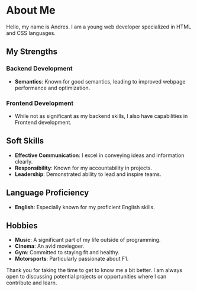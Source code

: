 # About Me

Hello, my name is Andres. I am a young web developer specialized in HTML and CSS languages. 

## My Strengths

### Backend Development
- **Semantics**: Known for good semantics, leading to improved webpage performance and optimization.

### Frontend Development
- While not as significant as my backend skills, I also have capabilities in Frontend development.

## Soft Skills
- **Effective Communication**: I excel in conveying ideas and information clearly.
- **Responsibility**: Known for my accountability in projects.
- **Leadership**: Demonstrated ability to lead and inspire teams.

## Language Proficiency
- **English**: Especially known for my proficient English skills.

## Hobbies
- **Music**: A significant part of my life outside of programming.
- **Cinema**: An avid moviegoer.
- **Gym**: Committed to staying fit and healthy.
- **Motorsports**: Particularly passionate about F1.

Thank you for taking the time to get to know me a bit better. I am always open to discussing potential projects or opportunities where I can contribute and learn.

